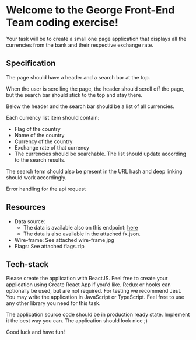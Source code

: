 # Welcome to the George Front-End Team coding exercise!

Your task will be to create a small one page application that displays all the currencies from the bank and their respective exchange rate.

## Specification

The page should have a header and a search bar at the top.

When the user is scrolling the page, the header should scroll off the page, but the search bar should stick to the top and stay there.

Below the header and the search bar should be a list of all currencies.

Each currency list item should contain:

- Flag of the country
- Name of the country
- Currency of the country
- Exchange rate of that currency
- The currencies should be searchable. The list should update according to the search results.

The search term should also be present in the URL hash and deep linking should work accordingly.

Error handling for the api request

## Resources

- Data source:
  - The data is available also on this endpoint: [here](https://run.mocky.io/v3/c88db14a-3128-4fbd-af74-1371c5bb0343)
  - The data is also available in the attached fx.json.
- Wire-frame: See attached wire-frame.jpg
- Flags: See attached flags.zip

## Tech-stack

Please create the application with ReactJS. Feel free to create your application using Create React App if you'd like.
Redux or hooks can optionally be used, but are not required.
For testing we recommend Jest.
You may write the application in JavaScript or TypeScript. Feel free to use any other library you need for this task.

The application source code should be in production ready state. Implement it the best way you can. The application should look nice ;)

Good luck and have fun!
